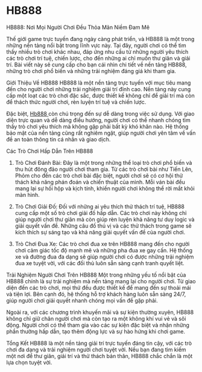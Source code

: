# HB888
HB888: Nơi Mọi Người Chơi Đều Thỏa Mãn Niềm Đam Mê

Thế giới game trực tuyến đang ngày càng phát triển, và HB888 là một trong những nền tảng nổi bật trong lĩnh vực này. Tại đây, người chơi có thể tìm thấy nhiều trò chơi khác nhau, đáp ứng nhu cầu từ những người yêu thích các trò chơi trí tuệ, chiến lược, cho đến những ai chỉ muốn thư giãn và giải trí. Bài viết này sẽ cung cấp cho bạn cái nhìn chi tiết về nền tảng HB888, những trò chơi phổ biến và những trải nghiệm đáng giá khi tham gia.

Giới Thiệu Về HB888
HB888 là một nền tảng trực tuyến với mục tiêu mang đến cho người chơi những trải nghiệm giải trí đỉnh cao. Nền tảng này cung cấp một loạt các trò chơi đặc sắc, được thiết kế không chỉ để giải trí mà còn để thách thức người chơi, rèn luyện trí tuệ và chiến lược.

Đặc biệt, <a href="https://hb888-online.com"> Hb888 </a>  còn chú trọng đến sự dễ dàng trong việc sử dụng. Với giao diện trực quan và dễ dàng điều hướng, người chơi có thể nhanh chóng tìm thấy trò chơi yêu thích mà không gặp phải bất kỳ khó khăn nào. Hệ thống bảo mật của nền tảng cũng rất nghiêm ngặt, giúp người chơi yên tâm về vấn đề an toàn thông tin cá nhân và giao dịch.

Các Trò Chơi Hấp Dẫn Trên HB888
1. Trò Chơi Đánh Bài: Đây là một trong những thể loại trò chơi phổ biến và thu hút đông đảo người chơi tham gia. Từ các trò chơi bài như Tiến Lên, Phỏm cho đến các trò chơi bài đặc biệt, người chơi sẽ có cơ hội thử thách khả năng phán đoán và chiến thuật của mình. Mỗi ván bài đều mang lại sự hồi hộp và kịch tính, khiến người chơi không thể rời mắt khỏi màn hình.

2. Trò Chơi Giải Đố: Đối với những ai yêu thích thử thách trí tuệ, HB888 cung cấp một số trò chơi giải đố hấp dẫn. Các trò chơi này không chỉ giúp người chơi thư giãn mà còn giúp rèn luyện khả năng tư duy logic và giải quyết vấn đề. Những câu đố thú vị và các thử thách trong game sẽ kích thích sự sáng tạo và khả năng giải quyết vấn đề của người chơi.

3. Trò Chơi Đua Xe: Các trò chơi đua xe trên HB888 mang đến cho người chơi cảm giác tốc độ mạnh mẽ và những pha đua xe gay cấn. Hệ thống xe và đường đua đa dạng sẽ giúp người chơi có được những trải nghiệm đua xe tuyệt vời, với các đối thủ luôn sẵn sàng cạnh tranh quyết liệt.

Trải Nghiệm Người Chơi Trên HB888
Một trong những yếu tố nổi bật của HB888 chính là sự trải nghiệm mà nền tảng mang lại cho người chơi. Từ giao diện đến các trò chơi, mọi thứ đều được thiết kế để mang đến sự thoải mái và tiện lợi. Bên cạnh đó, hệ thống hỗ trợ khách hàng luôn sẵn sàng 24/7, giúp người chơi giải quyết nhanh chóng mọi vấn đề gặp phải.

Ngoài ra, với các chương trình khuyến mãi và sự kiện thường xuyên, HB888 không chỉ giữ chân người chơi mà còn tạo ra một không khí vui vẻ và sôi động. Người chơi có thể tham gia vào các sự kiện đặc biệt và nhận những phần thưởng hấp dẫn, tạo thêm động lực và sự hào hứng khi chơi game.

Tổng Kết
HB888 là một nền tảng giải trí trực tuyến đáng tin cậy, với các trò chơi đa dạng và trải nghiệm người chơi tuyệt vời. Nếu bạn đang tìm kiếm một nơi để thư giãn, giải trí và thử thách bản thân, HB888 chắc chắn là một lựa chọn tuyệt vời.
